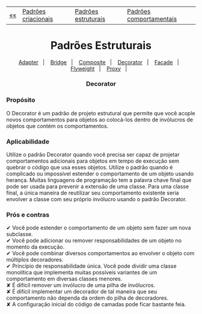<h5 align="center">
<table align="center">
  <tr>
    <td><a href="https://github.com/jfmsantos/design-patterns">«« </a></td>
    <td><a href="https://github.com/jfmsantos/design-patterns/tree/master/src/creational">Padrões criacionais</a></td>
    <td><a href="https://github.com/jfmsantos/design-patterns/tree/master/src/estruturais">Padrões estruturais</a></td>
    <td><a href="https://github.com/jfmsantos/design-patterns/tree/master/src/comportamentais">Padrões comportamentais</a></td>
  </tr>
</table>
</h5>

<h1 align="center">
  Padrões Estruturais
</h1>

<p align="center">
  <a href="https://github.com/jfmsantos/design-patterns/tree/master/src/estruturais/adapter">Adapter</a>&nbsp;&nbsp;&nbsp;|&nbsp;&nbsp;&nbsp;
  <a href="https://github.com/jfmsantos/design-patterns/tree/master/src/estruturais/bridge">Bridge</a>&nbsp;&nbsp;&nbsp;|&nbsp;&nbsp;&nbsp;
  <a href="https://github.com/jfmsantos/design-patterns/tree/master/src/estruturais/composite">Composite</a>&nbsp;&nbsp;&nbsp;|&nbsp;&nbsp;&nbsp;
  <a href="https://github.com/jfmsantos/design-patterns/tree/master/src/estruturais/decorator">Decorator</a>&nbsp;&nbsp;&nbsp;|&nbsp;&nbsp;&nbsp;
  <a href="https://github.com/jfmsantos/design-patterns/tree/master/src/estruturais/facade">Facade</a>&nbsp;&nbsp;&nbsp;|&nbsp;&nbsp;&nbsp;
  <a href="https://github.com/jfmsantos/design-patterns/tree/master/src/estruturais/flyweight">Flyweight</a>&nbsp;&nbsp;&nbsp;|&nbsp;&nbsp;&nbsp;
  <a href="https://github.com/jfmsantos/design-patterns/tree/master/src/estruturais/proxy">Proxy</a>&nbsp;&nbsp;&nbsp;|&nbsp;&nbsp;&nbsp;
</p>

<h3 align="center">
  Decorator
</h3>

<h3 align="left">
  Propósito
</h3>
 
O Decorator é um padrão de projeto estrutural que permite que você acople novos comportamentos para objetos ao colocá-los dentro de invólucros de objetos que contém os comportamentos.

<h3 align="left">
  Aplicabilidade
</h3>

  Utilize o padrão Decorator quando você precisa ser capaz de projetar comportamentos adicionais para objetos em tempo de execução sem quebrar o código que usa esses objetos.
  Utilize o padrão quando é complicado ou impossível estender o comportamento de um objeto usando herança.
  Muitas linguagens de programação tem a palavra chave final que pode ser usada para prevenir a extensão de uma classe. Para uma classe final, a única maneira de reutilizar seu comportamento existente seria envolver a classe com seu próprio invólucro usando o padrão Decorator.

<h3 align="left">
  Prós e contras
</h3>

✔  Você pode estender o comportamento de um objeto sem fazer um nova subclasse.
 <br>
✔  Você pode adicionar ou remover responsabilidades de um objeto no momento da execução.
 <br>
✔ Você pode combinar diversos comportamentos ao envolver o objeto com múltiplos decoradores.
 <br>
✔ Princípio de responsabilidade única. Você pode dividir uma classe monolítica que implementa muitas possíveis variantes de um comportamento em diversas classes menores.
 <br>
✘   É difícil remover um invólucro de uma pilha de invólucros.
 <br>
 ✘   É difícil implementar um decorador de tal maneira que seu comportamento não dependa da ordem do pilha de decoradores.
 <br>
✘    A configuração inicial do código de camadas pode ficar bastante feia.
 
